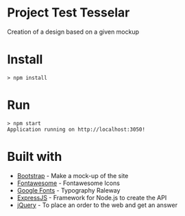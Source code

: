 # Project Test Tesselar

Creation of a design based on a given mockup

# Install   
    > npm install
    
# Run
    
    > npm start
    Application running on http://localhost:3050!

# Built with

* [Bootstrap](https://getbootstrap.com/docs/4.2/getting-started/introduction/) - Make a mock-up of the site
* [Fontawesome](https://fontawesome.com/icons?d=gallery&m=free) - Fontawesome Icons
* [Google Fonts](https://fonts.google.com/specimen/Raleway?selection.family=Raleway) - Typography Raleway
* [ExpressJS](https://expressjs.com/en/starter/hello-world.html) - Framework for Node.js to create the API
* [jQuery](https://code.jquery.com/jquery-3.3.1.min.js) - To place an order to the web and get an answer


